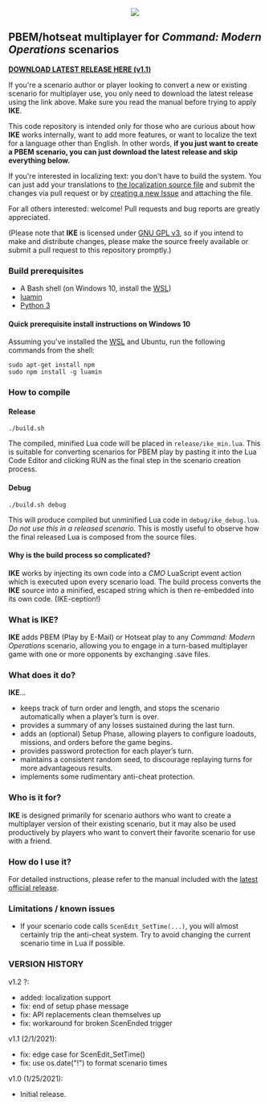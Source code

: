 <p align="center"><img src="https://github.com/musurca/IKE/raw/main/ike_logo.png" /></p>

## PBEM/hotseat multiplayer for *Command: Modern Operations* scenarios
[**DOWNLOAD LATEST RELEASE HERE (v1.1)**](https://github.com/musurca/IKE/releases/download/v1.1/IKE_v1.1.zip)

If you're a scenario author or player looking to convert a new or existing scenario for multiplayer use, you only need to download the latest release using the link above. Make sure you read the manual before trying to apply **IKE**.

This code repository is intended only for those who are curious about how **IKE** works internally, want to add more features, or want to localize the text for a language other than English. In other words, **if you just want to create a PBEM scenario, you can just download the latest release and skip everything below.**

If you're interested in localizing text: you don't have to build the system. You can just add your translations to [the localization source file](https://github.com/musurca/IKE/blob/main/src/00_localize.lua) and submit the changes via pull request or by [creating a new Issue](https://github.com/musurca/IKE/issues/new) and attaching the file.

For all others interested: welcome! Pull requests and bug reports are greatly appreciated.

(Please note that **IKE** is licensed under [GNU GPL v3](https://www.gnu.org/licenses/gpl-3.0-standalone.html), so if you intend to make and distribute changes, please make the source freely available or submit a pull request to this repository promptly.)

### Build prerequisites
* A Bash shell (on Windows 10, install the [WSL](https://www.howtogeek.com/249966/how-to-install-and-use-the-linux-bash-shell-on-windows-10/))
* [luamin](https://github.com/mathiasbynens/luamin)
* [Python 3](https://www.python.org/downloads/)

#### Quick prerequisite install instructions on Windows 10

Assuming you've installed the [WSL](https://www.howtogeek.com/249966/how-to-install-and-use-the-linux-bash-shell-on-windows-10/) and Ubuntu, run the following commands from the shell:
```
sudo apt-get install npm
sudo npm install -g luamin
```

### How to compile

#### Release
```
./build.sh
```

The compiled, minified Lua code will be placed in `release/ike_min.lua`. This is suitable for converting scenarios for PBEM play by pasting it into the Lua Code Editor and clicking RUN as the final step in the scenario creation process.
 
#### Debug
```
./build.sh debug
```

This will produce compiled but unminified Lua code in `debug/ike_debug.lua`. _Do not use this in a released scenario._ This is mostly useful to observe how the final released Lua is composed from the source files.

#### Why is the build process so complicated?
**IKE** works by injecting its own code into a *CMO* LuaScript event action which is executed upon every scenario load. The build process converts the **IKE** source into a minified, escaped string which is then re-embedded into its own code. (IKE-ception!)

### What is IKE?
**IKE** adds PBEM (Play by E-Mail) or Hotseat play to any *Command: Modern Operations* scenario, allowing you to engage in a turn-based multiplayer game with one or more opponents by exchanging .save files.

### What does it do?
**IKE**...
* keeps track of turn order and length, and stops the scenario automatically when a player’s turn is over.
* provides a summary of any losses sustained during the last turn.
* adds an (optional) Setup Phase, allowing players to configure loadouts, missions, and orders before the game begins.
* provides password protection for each player’s turn.
* maintains a consistent random seed, to discourage replaying turns for more advantageous results.
* implements some rudimentary anti-cheat protection. 

### Who is it for?
**IKE** is designed primarily for scenario authors who want to create a multiplayer version of their existing scenario, but it may also be used productively by players who want to convert their favorite scenario for use with a friend.

### How do I use it?
For detailed instructions, please refer to the manual included with the [latest official release](https://github.com/musurca/IKE/releases/download/v1.1/IKE_v1.1.zip).

### Limitations / known issues
* If your scenario code calls `ScenEdit_SetTime(...)`, you will almost certainly trip the anti-cheat system. Try to avoid changing the current scenario time in Lua if possible.

### VERSION HISTORY
v1.2 ?:
* added: localization support
* fix: end of setup phase message
* fix: API replacements clean themselves up
* fix: workaround for broken ScenEnded trigger

v1.1 (2/1/2021):
* fix: edge case for ScenEdit_SetTime() 
* fix: use os.date("!") to format scenario times

v1.0 (1/25/2021):
* Initial release.
